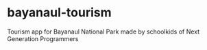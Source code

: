 # bayanaul-tourism
Tourism app for Bayanaul National Park made by schoolkids of Next Generation Programmers

